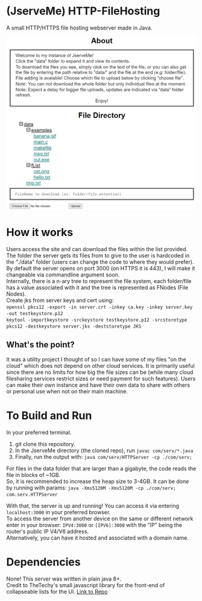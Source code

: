 # (JserveMe) HTTP-FileHosting
A small HTTP/HTTPS file hosting webserver made in Java.

![thumbnail](images/preview.png)

# How it works
Users access the site and can download the files within the list provided.\
The folder the server gets its files from to give to the user is hardcoded in the "./data" folder (users can change the code to where they would prefer).\
By default the server opens on port 3000 (on HTTPS it is 443), I will make it changeable via commandline argument soon.\
Internally, there is a n-ary tree to represent the file system, each folder/file has a value associated with it and the tree is represented as FNodes (File Nodes).\
Create jks from server keys and cert using:\
```openssl pkcs12 -export -in server.crt -inkey ca.key -inkey server.key -out testkeystore.p12```\
```keytool -importkeystore -srckeystore testkeystore.p12 -srcstoretype pkcs12 -destkeystore server.jks -deststoretype JKS```

## What's the point?
It was a utility project I thought of so I can have some of my files "on the cloud" which does not depend on other cloud services.
It is primarily useful since there are no limits for how big the file sizes can be (while many cloud filesharing services restrict sizes or need payment for such features).
Users can make their own instance and have their own data to share with others or personal use when not on their main machine.

# To Build and Run
In your preferred terminal.
1. git clone this repository.
2. In the JserveMe directory (the cloned repo), run ```javac com/serv/*.java```
3. Finally, run the output with: ```java com/serv/HTTPServer -cp ./com/serv;```

For files in the data folder that are larger than a gigabyte, the code reads the file in blocks of ~1GB.\
So, it is recommended to increase the heap size to 3-4GB. It can be done by running with params: ```java -Xms5120M -Xmx5120M -cp ./com/serv; com.serv.HTTPServer```

With that, the server is up and running! You can access it via entering ```localhost:3000``` in your preferred browser.\
To access the server from another device on the same or different network enter in your browser: ```IPV4:3000``` or ```[IPV6]:3000``` with the "IP" being the router's public IP V4/V6 address.\
Alternatively, you can have it hosted and associated with a domain name.

# Dependencies
None! This server was written in plain java 8+.\
Credit to TheTechy's small javascript library for the front-end of collapseable lists for the UI.
[Link to Repo](https://github.com/TheTechy/jslists)
